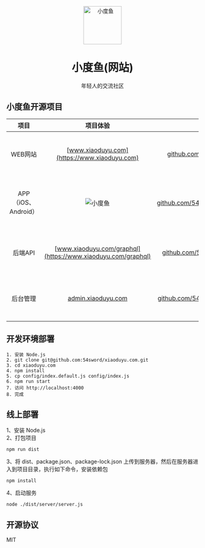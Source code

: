 <p align="center">
<img src="https://qncdn.xiaoduyu.com/20190507.png" alt="小度鱼" width="100">
</p>
<h1 align="center">小度鱼(网站)</h1>
<p align="center">年轻人的交流社区</p>

## 小度鱼开源项目
|项目|项目体验|原代码|主要技术栈|
|:---:|:---:|:---:|:---:|
|WEB网站|[www.xiaoduyu.com](https://www.xiaoduyu.com)|[github.com/54sword/xiaoduyu.com](https://github.com/54sword/xiaoduyu.com)|React、Redux、React-Router、GraphQL|
|APP（iOS、Android）|![小度鱼](https://qncdn.xiaoduyu.com/qrcode.png "小度鱼")|[github.com/54sword/xiaoduyuReactNative](https://github.com/54sword/xiaoduyuReactNative)|React-Native、Redux、React-Navigation、GraphQL|
|后端API|[www.xiaoduyu.com/graphql](https://www.xiaoduyu.com/graphql)|[github.com/54sword/api.xiaoduyu.com](https://github.com/54sword/api.xiaoduyu.com)|TypeScript、NodeJS、Express、MongoDB、GraphQL|
|后台管理|[admin.xiaoduyu.com](http://admin.xiaoduyu.com)|[github.com/54sword/admin.xiaoduyu.com](https://github.com/54sword/admin.xiaoduyu.com)|React、Redux、React-Router、GraphQL|

## 开发环境部署

```
1. 安装 Node.js  
2. git clone git@github.com:54sword/xiaoduyu.com.git  
3. cd xiaoduyu.com  
4. npm install  
5. cp config/index.default.js config/index.js  
6. npm run start  
7. 访问 http://localhost:4000  
8. 完成
```

## 线上部署
1、安装 Node.js  
2、打包项目

```
npm run dist 
```
  
3、将 dist、package.json、package-lock.json 上传到服务器，然后在服务器进入到项目目录，执行如下命令，安装依赖包

```
npm install
```
4、启动服务  

```
node ./dist/server/server.js
```

## 开源协议
MIT
